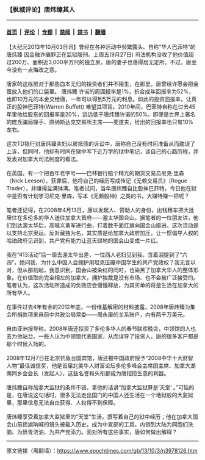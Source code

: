 ### 【枫城评论】唐炜臻其人

---

#### [首页](../../../..?n3978126) &nbsp;|&nbsp; [评论](../../../../../epoch-comment?n3978126) &nbsp;|&nbsp; [专题](../../../../../epoch-special?n3978126) &nbsp;|&nbsp; [禁闻](../../../../../epoch-news?n3978126) &nbsp;|&nbsp; [禁书](../../../../../books?n3978126) &nbsp;|&nbsp; [翻墙](https://github.com/gfw-breaker/nogfw/blob/master/README.md?n3978126)


<div class="post_content" id="artbody" itemprop="articleBody">
 <!-- article content begin -->
 <p>
  【大纪元2013年10月03日讯】曾经在各种活动中频繁露头、自称“华人巴菲特”的
  <ok href="https://www.epochtimes.com/gb/tag/%E5%94%90%E7%82%9C%E8%87%BB.html">
   唐炜臻
  </ok>
  因金融诈骗罪正在监狱服刑。上周五(9月27日) 司法机构没收了他价值超过200万、面积近3,000平方尺的独立房，唐的妻子也落得居无定所。不过，唐至今没有一点悔改之意。
  <br/>
  <br/>
  唐家的这栋房对于那些血本无归的投资者们并不陌生，在那里，唐曾经许愿会把金蛋放入他们的口袋里。
  <ok href="https://www.epochtimes.com/gb/tag/%E5%94%90%E7%82%9C%E8%87%BB.html">
   唐炜臻
  </ok>
  许诺的周回报率是1%，折合成年回报率为52%，也即10万元的本金交给唐，一年可以得到5万元的利息。如此的投资回报率，让真正的股神巴菲特(Warren Buffett) 难望其项背。2010年间，巴菲特自称在过去45年里他给股东的回报率是20%，远远低于唐炜臻许诺的50%。即便是世界上著名的庞氏骗局操手、原纳斯达克交易所主席——麦道夫，给出的回报率也只有10%左右。
  <br/>
  <br/>
  这次TD银行对唐炜臻夫妇以房抵债的诉讼中，唐称自己没有时间准备从而耽误了上诉，但同时，他却有时间在狱中写下近万字的狱中笔记，谈自己的心路历程，并发表对加拿大司法制度的看法。
  <br/>
  <br/>
  在英国，有一个把百年老字号——巴林银行赔个精光的期货交易员尼克‧里森（Nick Leeson），获罪后，他将自己的经历写成传记《无赖交易员》（Rogue　Trader），并赚得盆满钵满。笔者试问，当年唐炜臻自比股神巴菲特，今日他在狱中是否有计划学习尼克‧里森，写本《无赖股神》之类的书，大赚特赚一把呢？
  <br/>
  <br/>
  笔者还记得，在2008年4月13日，唐以发起人、赞助人的身份，出钱租车把大批居住在多伦多的华人送往加拿大首府——渥太华国会山。据笔者的一位朋友讲，他们到达渥太华后，高唱义勇军进行曲，打着数千面红旗向国会山挺进。这次活动是以支持北京奥运、反对藏独为名，其实质是给加拿大政府加压，让一惯倡导人权的哈珀政府见识到，共产党有能力让蓝天绿地的国会山变成一片红。
  <br/>
  <br/>
  我在“413活动”后一周去渥太华出差，一位西人老妇见到我，含着泪提到了“六四”，她问我，为什么中国人会拥护用坦克压碾中国学生的共产党政权？我无言以对，但从那刻起，我意识到，国会山被染红的同时，也染黑了加拿大华人的整体形象。在价值取向完全相左的加拿大，拥护独裁是没有市场、也不会被广泛接受的。笔者认为，这次活动所造成的负效应会慢慢释放，为其买单的将是生活在加拿大的所有华人。
  <br/>
  <br/>
  在事件过去4年有余的2012年底，一份维基解密的材料披露，2008年唐炜臻为集会所捐款项来自前中共政治局常委——周永康的关系账户，内有两千万美元。
  <br/>
  <br/>
  自由亚洲报导称，2008年唐还投资了多伦多华人的春节联欢晚会，中领馆的人也去为他站台。一些人认为中领馆代表国家，从而误导了投资人，唐的很多客户都是那个时候入场的。
  <br/>
  <br/>
  2008年12月7日在北京钓鱼台国宾馆，唐还被中国政府授予“2008中华十大财智人物”最佳诚信奖，他是首届北美华人财富论坛多伦多峰会主席团主席、加拿大湖南同乡会会长（发起人），这些名誉和头衔都成为唐招揽生意的利器。
  <br/>
  <br/>
  唐炜臻自称加拿大监狱的条件不错，拿他的话讲“加拿大监狱算是‘天堂’ 。”可恼的是，在唐说这句话时，很多无法走出国门的中国人还生活在一个地狱般的大监狱里，那里信息无法自由获得、人权得不到保障。
  <br/>
  <br/>
  唐炜臻享受着加拿大监狱里的“天堂”生活，撰写着自己的狱中经历；他在加拿大国会山前摇旗呐喊的镜头被载入历史，成为中宣部的工具，内销到大陆为同胞们洗脑、为愤青浇油、为共产党添力。面对所有这些事实，唐如何做出解释？
 </p>
 <p>
 </p>
 <!-- article content end -->
 <div id="below_article_ad">
 </div>
</div>


---

原文链接（需翻墙）：https://www.epochtimes.com/gb/13/10/3/n3978126.htm